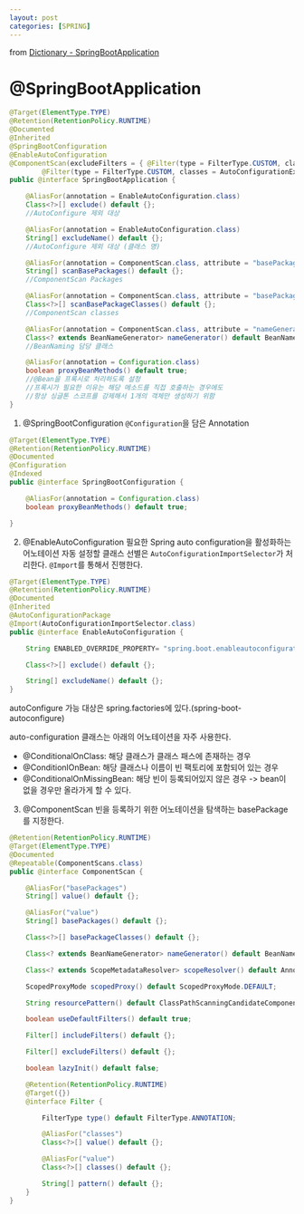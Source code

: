 ```yaml
---
layout: post
categories: [SPRING]
---
```




from [Dictionary - SpringBootApplication](https://github.com/newkayak12/Dictionary/blob/master/spring/11.SpringBootApplication.md)




# @SpringBootApplication

```java
@Target(ElementType.TYPE)
@Retention(RetentionPolicy.RUNTIME)
@Documented
@Inherited
@SpringBootConfiguration
@EnableAutoConfiguration
@ComponentScan(excludeFilters = { @Filter(type = FilterType.CUSTOM, classes = TypeExcludeFilter.class),
		@Filter(type = FilterType.CUSTOM, classes = AutoConfigurationExcludeFilter.class) })
public @interface SpringBootApplication {

    @AliasFor(annotation = EnableAutoConfiguration.class)
    Class<?>[] exclude() default {};
    //AutoConfigure 제외 대상

    @AliasFor(annotation = EnableAutoConfiguration.class)
    String[] excludeName() default {};
    //AutoConfigure 제외 대상 (클래스 명)

    @AliasFor(annotation = ComponentScan.class, attribute = "basePackages")
    String[] scanBasePackages() default {};
    //ComponentScan Packages

    @AliasFor(annotation = ComponentScan.class, attribute = "basePackageClasses")
    Class<?>[] scanBasePackageClasses() default {};
    //ComponentScan classes

    @AliasFor(annotation = ComponentScan.class, attribute = "nameGenerator")
    Class<? extends BeanNameGenerator> nameGenerator() default BeanNameGenerator.class;
    //BeanNaming 담당 클래스

    @AliasFor(annotation = Configuration.class)
    boolean proxyBeanMethods() default true;
    //@Bean을 프록시로 처리하도록 설정
    //프록시가 필요한 이유는 해당 메소드를 직접 호출하는 경우에도
    //항상 싱글톤 스코프를 강제해서 1개의 객체만 생성하기 위함
}
```

1. @SpringBootConfiguration
`@Configuration`을 담은 Annotation
```java
@Target(ElementType.TYPE)
@Retention(RetentionPolicy.RUNTIME)
@Documented
@Configuration
@Indexed
public @interface SpringBootConfiguration {

    @AliasFor(annotation = Configuration.class)
    boolean proxyBeanMethods() default true;

}
```

2. @EnableAutoConfiguration
필요한 Spring auto configuration을 활성화하는 어노테이션 
자동 설정할 클래스 선별은 `AutoConfigurationImportSelector`가 처리한다. 
`@Import`를 통해서 진행한다. 
```java
@Target(ElementType.TYPE)
@Retention(RetentionPolicy.RUNTIME)
@Documented
@Inherited
@AutoConfigurationPackage
@Import(AutoConfigurationImportSelector.class)
public @interface EnableAutoConfiguration {

    String ENABLED_OVERRIDE_PROPERTY= "spring.boot.enableautoconfiguration";

    Class<?>[] exclude() default {};

    String[] excludeName() default {};
}
```
autoConfigure 가능 대상은 spring.factories에 있다.(spring-boot-autoconfigure)

auto-configuration 클래스는 아래의 어노테이션을 자주 사용한다. 
- @ConditionalOnClass: 해당 클래스가 클래스 패스에 존재하는 경우
- @ConditionlOnBean: 해당 클래스나 이름이 빈 팩토리에 포함되어 있는 경우
- @ConditionalOnMissingBean: 해당 빈이 등록되어있지 않은 경우 -> bean이 없을 경우만 올라가게 할 수 있다. 


3. @ComponentScan
빈을 등록하기 위한 어노테이션을 탐색하는 basePackage를 지정한다. 
```java
@Retention(RetentionPolicy.RUNTIME)
@Target(ElementType.TYPE)
@Documented
@Repeatable(ComponentScans.class)
public @interface ComponentScan {

    @AliasFor("basePackages")
    String[] value() default {};

    @AliasFor("value")
    String[] basePackages() default {};

    Class<?>[] basePackageClasses() default {};

    Class<? extends BeanNameGenerator> nameGenerator() default BeanNameGenerator.class;

    Class<? extends ScopeMetadataResolver> scopeResolver() default AnnotationScopeMetadataResolver.class;

    ScopedProxyMode scopedProxy() default ScopedProxyMode.DEFAULT;

    String resourcePattern() default ClassPathScanningCandidateComponentProvider.DEFAULT_RESOURCE_PATTERN;

    boolean useDefaultFilters() default true;

    Filter[] includeFilters() default {};

    Filter[] excludeFilters() default {};

    boolean lazyInit() default false;

    @Retention(RetentionPolicy.RUNTIME)
    @Target({})
    @interface Filter {

        FilterType type() default FilterType.ANNOTATION;

        @AliasFor("classes")
        Class<?>[] value() default {};

        @AliasFor("value")
        Class<?>[] classes() default {};

        String[] pattern() default {};
    }
}
```